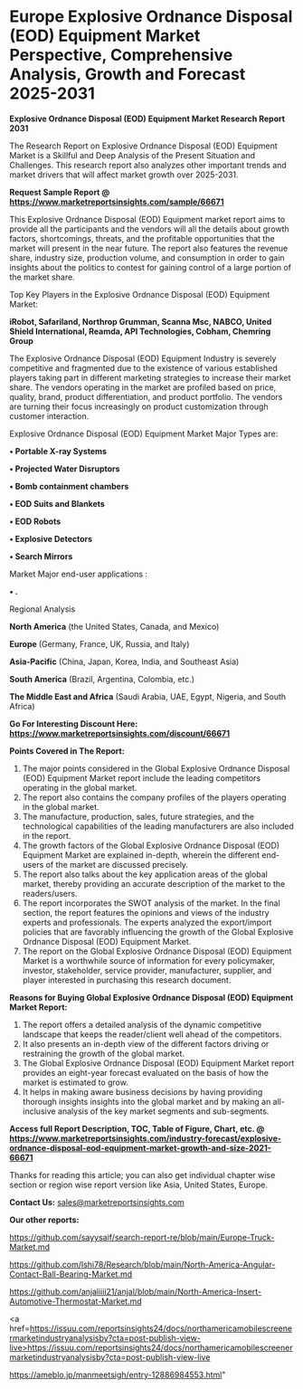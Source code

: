 # Europe Explosive Ordnance Disposal (EOD) Equipment Market Perspective, Comprehensive Analysis, Growth and Forecast 2025-2031

<strong>Explosive Ordnance Disposal (EOD) Equipment Market Research Report 2031</strong>

The Research Report on Explosive Ordnance Disposal (EOD) Equipment Market is a Skillful and Deep Analysis of the Present Situation and Challenges. This research report also analyzes other important trends and market drivers that will affect market growth over 2025-2031.

<strong>Request Sample Report @ <a href=https://www.marketreportsinsights.com/sample/66671>https://www.marketreportsinsights.com/sample/66671</a></strong>

This Explosive Ordnance Disposal (EOD) Equipment market report aims to provide all the participants and the vendors will all the details about growth factors, shortcomings, threats, and the profitable opportunities that the market will present in the near future. The report also features the revenue share, industry size, production volume, and consumption in order to gain insights about the politics to contest for gaining control of a large portion of the market share.

Top Key Players in the Explosive Ordnance Disposal (EOD) Equipment Market:

<strong>iRobot, Safariland, Northrop Grumman, Scanna Msc, NABCO, United Shield International, Reamda, API Technologies, Cobham, Chemring Group</strong>

The Explosive Ordnance Disposal (EOD) Equipment Industry is severely competitive and fragmented due to the existence of various established players taking part in different marketing strategies to increase their market share. The vendors operating in the market are profiled based on price, quality, brand, product differentiation, and product portfolio. The vendors are turning their focus increasingly on product customization through customer interaction.

Explosive Ordnance Disposal (EOD) Equipment Market Major Types are:

<strong>• Portable X-ray Systems

• Projected Water Disruptors

• Bomb containment chambers

• EOD Suits and Blankets

• EOD Robots

• Explosive Detectors

• Search Mirrors</strong>

Market Major end-user applications :

<strong>• .</strong>

Regional Analysis

</u><strong><b>North America</b></strong> (the United States, Canada, and Mexico)

<strong><b>Europe </b></strong>(Germany, France, UK, Russia, and Italy)

<strong><b>Asia-Pacific</b></strong> (China, Japan, Korea, India, and Southeast Asia)

<strong><b>South America</b></strong> (Brazil, Argentina, Colombia, etc.)

<strong><b>The Middle East and Africa</b></strong> (Saudi Arabia, UAE, Egypt, Nigeria, and South Africa)

<strong>Go For Interesting Discount Here: <a href=https://www.marketreportsinsights.com/discount/66671>https://www.marketreportsinsights.com/discount/66671</a></strong>

<strong>Points Covered in The Report:</strong>
<ol>
  <li>The major points considered in the Global Explosive Ordnance Disposal (EOD) Equipment Market report include the leading competitors operating in the global market.</li>
  <li>The report also contains the company profiles of the players operating in the global market.</li>
  <li>The manufacture, production, sales, future strategies, and the technological capabilities of the leading manufacturers are also included in the report.</li>
  <li>The growth factors of the Global Explosive Ordnance Disposal (EOD) Equipment Market are explained in-depth, wherein the different end-users of the market are discussed precisely.</li>
  <li>The report also talks about the key application areas of the global market, thereby providing an accurate description of the market to the readers/users.</li>
  <li>The report incorporates the SWOT analysis of the market. In the final section, the report features the opinions and views of the industry experts and professionals. The experts analyzed the export/import policies that are favorably influencing the growth of the Global Explosive Ordnance Disposal (EOD) Equipment Market.</li>
  <li>The report on the Global Explosive Ordnance Disposal (EOD) Equipment Market is a worthwhile source of information for every policymaker, investor, stakeholder, service provider, manufacturer, supplier, and player interested in purchasing this research document.</li>
</ol>
<strong>Reasons for Buying Global Explosive Ordnance Disposal (EOD) Equipment Market Report:</strong>

<ol>
  <li>The report offers a detailed analysis of the dynamic competitive landscape that keeps the reader/client well ahead of the competitors.</li>
  <li>It also presents an in-depth view of the different factors driving or restraining the growth of the global market.</li>
  <li>The Global Explosive Ordnance Disposal (EOD) Equipment Market report provides an eight-year forecast evaluated on the basis of how the market is estimated to grow.</li>
  <li>It helps in making aware business decisions by having providing thorough insights insights into the global market and by making an all-inclusive analysis of the key market segments and sub-segments.</li>
</ol>
<strong>Access full Report Description, TOC, Table of Figure, Chart, etc. @ <a href=https://www.marketreportsinsights.com/industry-forecast/explosive-ordnance-disposal-eod-equipment-market-growth-and-size-2021-66671>https://www.marketreportsinsights.com/industry-forecast/explosive-ordnance-disposal-eod-equipment-market-growth-and-size-2021-66671</a></strong>


Thanks for reading this article; you can also get individual chapter wise section or region wise report version like Asia, United States, Europe.

<strong>Contact Us:</strong>
sales@marketreportsinsights.com

<strong>Our other reports:</strong>

<a href=https://github.com/sayysaif/search-report-re/blob/main/Europe-Truck-Market.md>https://github.com/sayysaif/search-report-re/blob/main/Europe-Truck-Market.md</a>

<a href=https://github.com/Ishi78/Research/blob/main/North-America-Angular-Contact-Ball-Bearing-Market.md>https://github.com/Ishi78/Research/blob/main/North-America-Angular-Contact-Ball-Bearing-Market.md</a>

<a href=https://github.com/anjaliiii21/anjal/blob/main/North-America-Insert-Automotive-Thermostat-Market.md>https://github.com/anjaliiii21/anjal/blob/main/North-America-Insert-Automotive-Thermostat-Market.md</a>

<a href=https://issuu.com/reportsinsights24/docs/northamericamobilescreenermarketindustryanalysisby?cta=post-publish-view-live>https://issuu.com/reportsinsights24/docs/northamericamobilescreenermarketindustryanalysisby?cta=post-publish-view-live</a>

<a href=https://ameblo.jp/manmeetsigh/entry-12886984553.html>https://ameblo.jp/manmeetsigh/entry-12886984553.html</a>"
